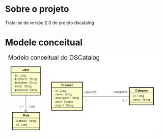 # Sobre o projeto
Trata-se da versão 2.0 do projeto dscatalog 

# Modele conceitual
![img.png](img.png)